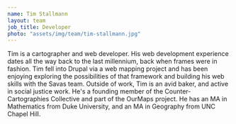 ```yaml
---
name: Tim Stallmann
layout: team
job_title: Developer
photo: "assets/img/team/tim-stallmann.jpg"
---
```

Tim is a cartographer and web developer. His web development experience dates all the way back to the last millennium, back when frames were in fashion. Tim fell into Drupal via a web mapping project and has been enjoying exploring the possibilities of that framework and building his web skills with the Savas team. Outside of work, Tim is an avid baker, and active in social justice work. He's a founding member of the Counter-Cartographies Collective and part of the OurMaps project. He has an MA in Mathematics from Duke University, and an MA in Geography from UNC Chapel Hill.
